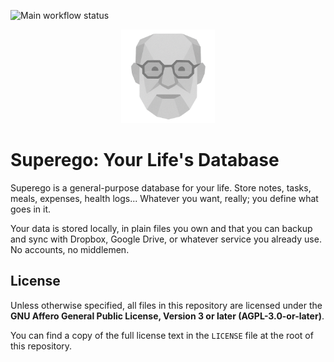 ![Main workflow status](https://github.com/superegodev/superego/actions/workflows/main.yml/badge.svg)

<p align="center">
  <img alt="Superego logo" src="./docs/images/logo.png" style="height: 150px;" />
</p>

# Superego: Your Life's Database

Superego is a general-purpose database for your life. Store notes, tasks, meals,
expenses, health logs... Whatever you want, really; you define what goes in it.

Your data is stored locally, in plain files you own and that you can backup and
sync with Dropbox, Google Drive, or whatever service you already use. No
accounts, no middlemen.

## License

Unless otherwise specified, all files in this repository are licensed under the
**GNU Affero General Public License, Version 3 or later (AGPL-3.0-or-later)**.

You can find a copy of the full license text in the `LICENSE` file at the root
of this repository.
